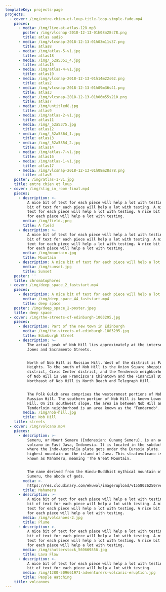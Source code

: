 ```yaml
---
templateKey: projects-page
projects:
  - cover: /img/entre-chien-et-loup-title-loop-simple-fade.mp4
    pieces:
      - media: /img/live-at-atlas-128.mp3
        poster: /img/vlcsnap-2018-12-13-01h08m28s78.png
        title: atlas audio
      - media: /img/vlcsnap-2018-12-13-01h03m11s37.png
        title: atlas8
      - media: /img/atlas-5-v1.jpg
        title: atlas18
      - media: /img/_52a5351_4.jpg
        title: atlas15
      - media: /img/atlas-4-v1.jpg
        title: atlas10
      - media: /img/vlcsnap-2018-12-13-01h14m22s62.png
        title: atlas2
      - media: /img/vlcsnap-2018-12-13-01h09m36s41.png
        title: atlas3
      - media: /img/vlcsnap-2018-12-13-01h06m55s210.png
        title: atlas7
      - media: /img/untitled8.jpg
        title: atlas9
      - media: /img/atlas-2-v1.jpg
        title: atlas11
      - media: /img/_52a5375.jpg
        title: atlas12
      - media: /img/_52a5364_1.jpg
        title: atlas13
      - media: /img/_52a5354_2.jpg
        title: atlas14
      - media: /img/atlas-7-v1.jpg
        title: atlas16
      - media: /img/atlas-1-v1.jpg
        title: atlas17
      - media: /img/vlcsnap-2018-12-13-01h08m28s78.png
        title: atlas5
    poster: /img/atlas-1-v1.jpg
    title: entre chien et loup
  - cover: /img/stig_in_room-final.mp4
    pieces:
      - description: >-
          A nice bit of text for each piece will help a lot with testing. A nice
          bit of text for each piece will help a lot with testing. A nice bit of
          text for each piece will help a lot with testing. A nice bit of text
          for each piece will help a lot with testing.
        media: /img/field.jpeg
        title: A field
      - description: >-
          A nice bit of text for each piece will help a lot with testing. A nice
          bit of text for each piece will help a lot with testing. A nice bit of
          text for each piece will help a lot with testing. A nice bit of text
          for each piece will help a lot with testing.
        media: /img/mountain.jpg
        title: Mountain
      - description: A nice bit of text for each piece will help a lot with testing.
        media: /img/sunset.jpg
        title: Sunset
    poster: ''
    title: chromatophores
  - cover: /img/deep_space_2_faststart.mp4
    pieces:
      - description: A nice bit of text for each piece will help a lot with testing.
        media: /img/deep_space_44_faststart.mp4
        title: deep space
    poster: /img/deep_space_2-poster.jpeg
    title: deep space
  - cover: /img/the-streets-of-edinburgh-1003295.jpg
    pieces:
      - description: Part of the new town in Edinburgh
        media: /img/the-streets-of-edinburgh-1003295.jpg
        title: Edinburgh Street
      - description: >-
          The actual peak of Nob Hill lies approximately at the intersection of
          Jones and Sacramento Streets.


          North of Nob Hill is Russian Hill. West of the district is Pacific
          Heights. To the south of Nob Hill is the Union Square shopping
          district, Civic Center district, and the Tendernob neighborhood. East
          of Nob Hill is San Francisco's Chinatown and the Financial District.
          Northeast of Nob Hill is North Beach and Telegraph Hill.


          The Polk Gulch area comprises the westernmost portions of Nob Hill and
          Russian Hill. The southern portion of Nob Hill is known Lower Nob
          Hill. On its southwest slope, the area in between Nob Hill and the
          Tenderloin neighborhood is an area known as the "Tendernob".
        media: /img/nob-hill.jpg
        title: Nob Hill
    title: streets
  - cover: /img/volcano.mp4
    pieces:
      - description: >-
          Semeru, or Mount Semeru (Indonesian: Gunung Semeru), is an active
          volcano in East Java, Indonesia. It is located in the subduction zone,
          where the Indo-Australia plate gets under the Eurasia plate. It is the
          highest mountain on the island of Java. This stratovolcano is also
          known as Mahameru, meaning 'The Great Mountain.


          The name derived from the Hindu-Buddhist mythical mountain of Meru or
          Sumeru, the abode of gods.
        media: >-
          https://res.cloudinary.com/ekuwol/image/upload/v1558026250/volcanoes/mahameru-volcano_lwpiap.jpg
        title: Mahameru
      - description: >-
          A nice bit of text for each piece will help a lot with testing. A nice
          bit of text for each piece will help a lot with testing. A nice bit of
          text for each piece will help a lot with testing. A nice bit of text
          for each piece will help a lot with testing.
        media: /img/volcanoes-2.jpg
        title: Plume
      - description: >-
          A nice bit of text for each piece will help a lot with testing. A nice
          bit of text for each piece will help a lot with testing. A nice bit of
          text for each piece will help a lot with testing. A nice bit of text
          for each piece will help a lot with testing.
        media: /img/shutterstock_569669356.jpg
        title: Lava Flow
      - description: >-
          A nice bit of text for each piece will help a lot with testing. A nice
          bit of text for each piece will help a lot with testing.
        media: /img/1280-509661971-adventurers-volcanic-eruption.jpg
        title: People Watching
    title: volcanoes
---
```


